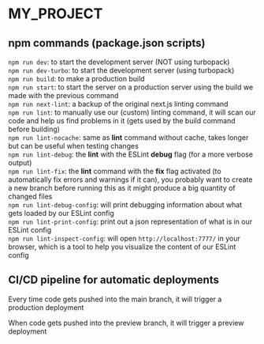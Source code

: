 # MY_PROJECT

## npm commands (package.json scripts)

`npm run dev`: to start the development server (NOT using turbopack)  
`npm run dev-turbo`: to start the development server (using turbopack)  
`npm run build`: to make a production build  
`npm run start`: to start the server on a production server using the build we made with the previous command  
`npm run next-lint`: a backup of the original next.js linting command  
`npm run lint`: to manually use our (custom) linting command, it will scan our code and help us find problems in it (gets used by the build command before building)  
`npm run lint-nocache`: same as **lint** command without cache, takes longer but can be useful when testing changes  
`npm run lint-debug`: the **lint** with the ESLint **debug** flag (for a more verbose output)  
`npm run lint-fix`: the **lint** command with the **fix** flag activated (to automatically fix errors and warnings if it can), you probably want to create a new branch before running this as it might produce a big quantity of changed files  
`npm run lint-debug-config`: will print debugging information about what gets loaded by our ESLint config  
`npm run lint-print-config`: print out a json representation of what is in our ESLint config  
`npm run lint-inspect-config`: will open `http://localhost:7777/` in your browser, which is a tool to help you visualize the content of our ESLint config  

## CI/CD pipeline for automatic deployments

Every time code gets pushed into the main branch, it will trigger a production deployment

When code gets pushed into the preview branch, it will trigger a preview deployment
